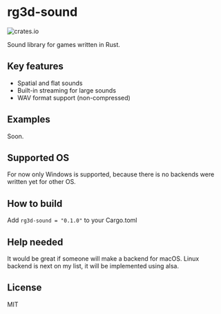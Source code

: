# rg3d-sound

![crates.io](https://img.shields.io/badge/crates.io-v0.1.0-orange.svg?longCache=true)

Sound library for games written in Rust.

## Key features

- Spatial and flat sounds
- Built-in streaming for large sounds
- WAV format support (non-compressed)

## Examples

Soon.

## Supported OS

For now only Windows is supported, because there is no backends were written yet for other OS.

## How to build

Add `rg3d-sound = "0.1.0"` to your Cargo.toml

## Help needed

It would be great if someone will make a backend for macOS. Linux backend is next on my list, it will be implemented using alsa.

## License

MIT